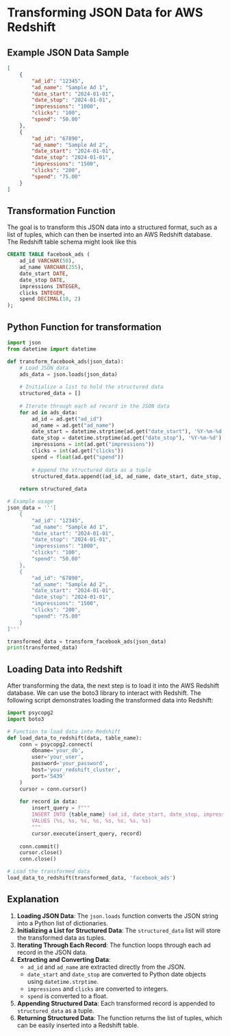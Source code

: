 # Transforming JSON Data for AWS Redshift

## Example JSON Data Sample

```json
[
    {
        "ad_id": "12345",
        "ad_name": "Sample Ad 1",
        "date_start": "2024-01-01",
        "date_stop": "2024-01-01",
        "impressions": "1000",
        "clicks": "100",
        "spend": "50.00"
    },
    {
        "ad_id": "67890",
        "ad_name": "Sample Ad 2",
        "date_start": "2024-01-01",
        "date_stop": "2024-01-01",
        "impressions": "1500",
        "clicks": "200",
        "spend": "75.00"
    }
]
```

## Transformation Function
The goal is to transform this JSON data into a structured format, such as a list of tuples, which can then be inserted into an AWS Redshift database. The Redshift table schema might look like this
```sql
CREATE TABLE facebook_ads (
    ad_id VARCHAR(50),
    ad_name VARCHAR(255),
    date_start DATE,
    date_stop DATE,
    impressions INTEGER,
    clicks INTEGER,
    spend DECIMAL(10, 2)
);
```

## Python Function for transformation
```python
import json
from datetime import datetime

def transform_facebook_ads(json_data):
    # Load JSON data
    ads_data = json.loads(json_data)
    
    # Initialize a list to hold the structured data
    structured_data = []
    
    # Iterate through each ad record in the JSON data
    for ad in ads_data:
        ad_id = ad.get("ad_id")
        ad_name = ad.get("ad_name")
        date_start = datetime.strptime(ad.get("date_start"), '%Y-%m-%d').date()
        date_stop = datetime.strptime(ad.get("date_stop"), '%Y-%m-%d').date()
        impressions = int(ad.get("impressions"))
        clicks = int(ad.get("clicks"))
        spend = float(ad.get("spend"))
        
        # Append the structured data as a tuple
        structured_data.append((ad_id, ad_name, date_start, date_stop, impressions, clicks, spend))
    
    return structured_data

# Example usage
json_data = '''[
    {
        "ad_id": "12345",
        "ad_name": "Sample Ad 1",
        "date_start": "2024-01-01",
        "date_stop": "2024-01-01",
        "impressions": "1000",
        "clicks": "100",
        "spend": "50.00"
    },
    {
        "ad_id": "67890",
        "ad_name": "Sample Ad 2",
        "date_start": "2024-01-01",
        "date_stop": "2024-01-01",
        "impressions": "1500",
        "clicks": "200",
        "spend": "75.00"
    }
]'''

transformed_data = transform_facebook_ads(json_data)
print(transformed_data)
```

## Loading Data into Redshift
After transforming the data, the next step is to load it into the AWS Redshift database. We can use the boto3 library to interact with Redshift. The following script demonstrates loading the transformed data into Redshift:

```python
import psycopg2
import boto3

# Function to load data into Redshift
def load_data_to_redshift(data, table_name):
    conn = psycopg2.connect(
        dbname='your_db',
        user='your_user',
        password='your_password',
        host='your_redshift_cluster',
        port='5439'
    )
    cursor = conn.cursor()
    
    for record in data:
        insert_query = f"""
        INSERT INTO {table_name} (ad_id, date_start, date_stop, impressions, clicks, spend, link_clicks, page_engagement)
        VALUES (%s, %s, %s, %s, %s, %s, %s, %s)
        """
        cursor.execute(insert_query, record)
    
    conn.commit()
    cursor.close()
    conn.close()

# Load the transformed data
load_data_to_redshift(transformed_data, 'facebook_ads')
```

## Explanation

1. **Loading JSON Data**: The `json.loads` function converts the JSON string into a Python list of dictionaries.
2. **Initializing a List for Structured Data**: The `structured_data` list will store the transformed data as tuples.
3. **Iterating Through Each Record**: The function loops through each ad record in the JSON data.
4. **Extracting and Converting Data**:
    - `ad_id` and `ad_name` are extracted directly from the JSON.
    - `date_start` and `date_stop` are converted to Python date objects using `datetime.strptime`.
    - `impressions` and `clicks` are converted to integers.
    - `spend` is converted to a float.
5. **Appending Structured Data**: Each transformed record is appended to `structured_data` as a tuple.
6. **Returning Structured Data**: The function returns the list of tuples, which can be easily inserted into a Redshift table.
